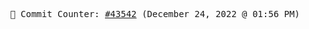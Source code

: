 <p align="center">
    <samp>
        📮 Commit Counter: <a href="https://github.com/Javascript-void0/Javascript-void0/commits/main">#43542</a> (December 24, 2022 @ 01:56 PM)
    </samp>
</p>